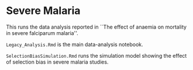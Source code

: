 # Severe Malaria

This runs the data analysis reported in ``The effect of anaemia on mortality in severe falciparum malaria''.

`Legacy_Analysis.Rmd` is the main data-analysis notebook.

`SelectionBiasSimulation.Rmd` runs the simulation model showing the effect of selection bias in severe malaria studies.